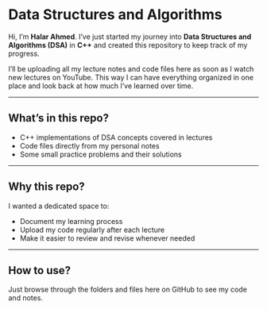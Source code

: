 # Data Structures and Algorithms

Hi, I’m **Halar Ahmed**. I’ve just started my journey into **Data Structures and Algorithms (DSA)** in **C++** and created this repository to keep track of my progress. 

I’ll be uploading all my lecture notes and code files here as soon as I watch new lectures on YouTube. This way I can have everything organized in one place and look back at how much I’ve learned over time.

---

## What’s in this repo?

- C++ implementations of DSA concepts covered in lectures
- Code files directly from my personal notes
- Some small practice problems and their solutions

---

## Why this repo?

I wanted a dedicated space to:
- Document my learning process
- Upload my code regularly after each lecture
- Make it easier to review and revise whenever needed

---

## How to use?

Just browse through the folders and files here on GitHub to see my code and notes.  
